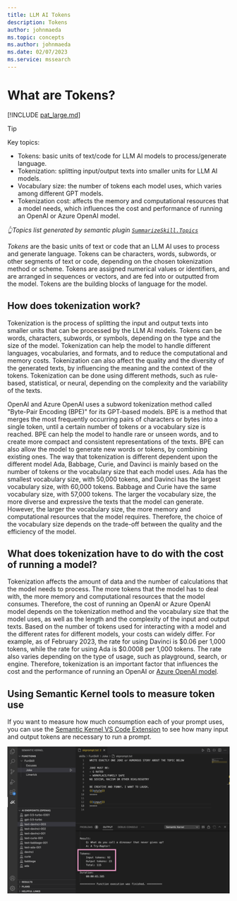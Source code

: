 ```yaml
---
title: LLM AI Tokens
description: Tokens
author: johnmaeda
ms.topic: concepts
ms.author: johnmaeda
ms.date: 02/07/2023
ms.service: mssearch
---
```

# What are Tokens?

[!INCLUDE [pat_large.md](../includes/pat_large.md)]

> [!TIP]
> Key topics: 
> * Tokens: basic units of text/code for LLM AI models to process/generate language.
> * Tokenization: splitting input/output texts into smaller units for LLM AI models.
> * Vocabulary size: the number of tokens each model uses, which varies among different GPT models.
> * Tokenization cost: affects the memory and computational resources that a model needs, which influences the cost and performance of running an OpenAI or Azure OpenAI model.
>
> _👆Topics list generated by semantic plugin [`SummarizeSkill.Topics`](https://aka.ms/sk/repo/topics)_

_Tokens_ are the basic units of text or code that an LLM AI uses to process and generate language. Tokens can be characters, words, subwords, or other segments of text or code, depending on the chosen tokenization method or scheme. Tokens are assigned numerical values or identifiers, and are arranged in sequences or vectors, and are fed into or outputted from the model. Tokens are the building blocks of language for the model.
 
## How does tokenization work?

Tokenization is the process of splitting the input and output texts into smaller units that can be processed by the LLM AI models. Tokens can be words, characters, subwords, or symbols, depending on the type and the size of the model. Tokenization can help the model to handle different languages, vocabularies, and formats, and to reduce the computational and memory costs. Tokenization can also affect the quality and the diversity of the generated texts, by influencing the meaning and the context of the tokens. Tokenization can be done using different methods, such as rule-based, statistical, or neural, depending on the complexity and the variability of the texts.

OpenAI and Azure OpenAI uses a subword tokenization method called "Byte-Pair Encoding (BPE)" for its GPT-based models. BPE is a method that merges the most frequently occurring pairs of characters or bytes into a single token, until a certain number of tokens or a vocabulary size is reached. BPE can help the model to handle rare or unseen words, and to create more compact and consistent representations of the texts. BPE can also allow the model to generate new words or tokens, by combining existing ones. The way that tokenization is different dependent upon the different model Ada, Babbage, Curie, and Davinci is mainly based on the number of tokens or the vocabulary size that each model uses. Ada has the smallest vocabulary size, with 50,000 tokens, and Davinci has the largest vocabulary size, with 60,000 tokens. Babbage and Curie have the same vocabulary size, with 57,000 tokens. The larger the vocabulary size, the more diverse and expressive the texts that the model can generate. However, the larger the vocabulary size, the more memory and computational resources that the model requires. Therefore, the choice of the vocabulary size depends on the trade-off between the quality and the efficiency of the model.

## What does tokenization have to do with the cost of running a model?

Tokenization affects the amount of data and the number of calculations that the model needs to process. The more tokens that the model has to deal with, the more memory and computational resources that the model consumes. Therefore, the cost of running an OpenAI or Azure OpenAI model depends on the tokenization method and the vocabulary size that the model uses, as well as the length and the complexity of the input and output texts. Based on the number of tokens used for interacting with a model and the different rates for different models, your costs can widely differ. For example, as of February 2023, the rate for using Davinci is $0.06 per 1,000 tokens, while the rate for using Ada is $0.0008 per 1,000 tokens. The rate also varies depending on the type of usage, such as playground, search, or engine. Therefore, tokenization is an important factor that influences the cost and the performance of running an OpenAI or [Azure OpenAI model](https://azure.microsoft.com/pricing/details/cognitive-services/openai-service/).

## Using Semantic Kernel tools to measure token use
If you want to measure how much consumption each of your prompt uses, you can use the [Semantic Kernel VS Code Extension](../vs-code-tools/index.md) to see how many input and output tokens are necessary to run a prompt.

![Semantic Kernel](../media/semantic-kernel-tools-token-use.png)


